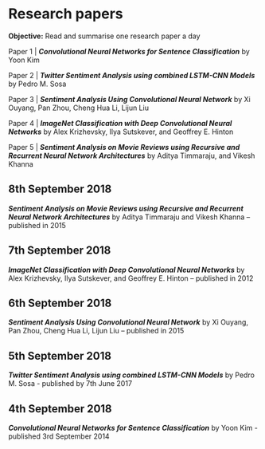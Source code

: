 # Research papers

**Objective:** Read and summarise one research paper a day

Paper 1 | ***Convolutional Neural Networks for Sentence Classification*** by Yoon Kim

Paper 2 | ***Twitter Sentiment Analysis using combined LSTM-CNN Models*** by Pedro M. Sosa

Paper 3 | ***Sentiment Analysis Using Convolutional Neural Network*** by Xi Ouyang, Pan Zhou, Cheng Hua Li, Lijun Liu

Paper 4 | ***ImageNet Classification with Deep Convolutional Neural Networks*** by Alex Krizhevsky, Ilya Sutskever, and Geoffrey E. Hinton

Paper 5 | ***Sentiment Analysis on Movie Reviews using Recursive and Recurrent Neural Network Architectures*** by Aditya Timmaraju, and Vikesh Khanna

## 8th September 2018
***Sentiment Analysis on Movie Reviews using Recursive and Recurrent Neural Network Architectures*** by Aditya Timmaraju and Vikesh Khanna – published in 2015

## 7th September 2018
***ImageNet Classification with Deep Convolutional Neural Networks*** by Alex Krizhevsky, Ilya Sutskever, and Geoffrey E. Hinton – published in 2012

## 6th September 2018
***Sentiment Analysis Using Convolutional Neural Network*** by Xi Ouyang, Pan Zhou, Cheng Hua Li, Lijun Liu – published in 2015

## 5th September 2018
***Twitter Sentiment Analysis using combined LSTM-CNN Models*** by Pedro M. Sosa - published by 7th June 2017

## 4th September 2018
***Convolutional Neural Networks for Sentence Classification*** by Yoon Kim - published 3rd September 2014